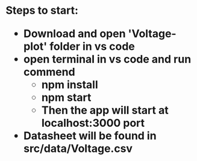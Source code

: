 <h1> Steps to start: 
<ul>
 <li> Download and open 'Voltage-plot' folder in vs code
 <li> open terminal in vs code and run commend
  <ul>
  <li>npm install
  <li>npm start
  <li> Then the app will start at localhost:3000 port
  </ul>
  <li> Datasheet will be found in src/data/Voltage.csv
</ul>
